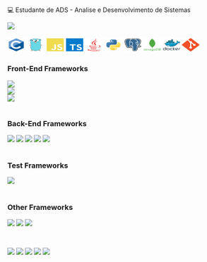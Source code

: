 

💻 Estudante de ADS - Analise e Desenvolvimento de Sistemas 
<br>


<div align="left">
  <img height="180em" src="https://github-readme-stats.vercel.app/api/top-langs/?username=rafakimanja&layout=compact&langs_count=7&theme=onedark"/>
</div>
 
 <div style="display: inline_block"><br>
  <img align="center" height="30" width="40" src="https://github.com/devicons/devicon/blob/master/icons/c/c-original.svg">
  <img align="center" height="30" width="40" src="https://github.com/devicons/devicon/blob/master/icons/go/go-original.svg">
  <img align="center" height="30" width="40" src="https://raw.githubusercontent.com/devicons/devicon/master/icons/javascript/javascript-plain.svg">
  <img align="center" height="30" width="40" src="https://github.com/devicons/devicon/blob/master/icons/typescript/typescript-plain.svg">
  <img align="center" height="30" width="40" src="https://raw.githubusercontent.com/devicons/devicon/master/icons/java/java-plain.svg">
  <img align="center" height="30" width="40" src="https://raw.githubusercontent.com/devicons/devicon/master/icons/python/python-original.svg">
  <img align="center" height="30" width="40" src="https://github.com/devicons/devicon/blob/master/icons/postgresql/postgresql-original.svg">
  <img align="center" height="30" width="40" src="https://github.com/devicons/devicon/blob/master/icons/mongodb/mongodb-plain-wordmark.svg">
  <img align="center" height="30" width="40" src="https://github.com/devicons/devicon/blob/master/icons/docker/docker-original-wordmark.svg">
  <img align="center" height="30" width="40" src="https://raw.githubusercontent.com/devicons/devicon/master/icons/git/git-plain.svg">
</div>

<!-- link para os ícones: https://github.com/devicons/devicon/tree/master/icons --> 
  
  ##
  ### Front-End Frameworks
  <div style="display: flex; flex-direction: column">
    <img src="https://img.shields.io/badge/-React-2e2e2e?style=for-the-badge&logo=react&logoColor=61DAFB" />
    <img src="https://img.shields.io/badge/-Tailwind-2e2e2e?style=for-the-badge&logo=tailwindcss&logoColor=#026288" />
    <img src="https://img.shields.io/badge/-Bootstrap-7952B3?style=for-the-badge&logo=bootstrap&logoColor=white" />
  </div>

<br>

### Back-End Frameworks
<div>
  <img src="https://img.shields.io/badge/-Node-131e1f?style=for-the-badge&logo=node.js&logoColor-white" />
  <img src="https://img.shields.io/badge/-Nest-ea2863?style=for-the-badge&logo=nestjs&logoColor-white" />
  <img src="https://img.shields.io/badge/-Next-black?style=for-the-badge&logo=next.js&logoColor-white" />
  <img src="https://img.shields.io/badge/-Express-3b4854?style=for-the-badge&logo=express&logoColor-white" />
  <img src="https://img.shields.io/badge/-Gin%20Gonic-00B5AD?style=for-the-badge&logo=go&logoColor=white" />
</div>

<br>

### Test Frameworks
<div>
  <img src="https://img.shields.io/badge/-Jest-953452?style=for-the-badge&logo=jest&logoColor-white" />
</div>

<br>

### Other Frameworks
<div>
  <img src="https://img.shields.io/badge/-Mongoose-69b23f?style=for-the-badge&logo=mongodb&logoColor=white" />
  <img src="https://img.shields.io/badge/-GORM-00B5AD?style=for-the-badge&logo=go&logoColor=white" />
  <img src="https://img.shields.io/badge/-JWT-black?style=for-the-badge&logo=json&logoColor-white" />
</div>

##

<br>

<div>
  <a href="https://www.instagram.com/raffa_ens/" target="_blank"><img src="https://img.shields.io/badge/-Instagram-%23E4405F?style=for-the-badge&logo=instagram&logoColor=white" target="_blank"></a>
 	<a href="https://www.twitch.tv/rakimanja" target="_blank"><img src="https://img.shields.io/badge/Twitch-9146FF?style=for-the-badge&logo=twitch&logoColor=white" target="_blank"></a>
  <a href="https://www.linkedin.com/in/rafael-lopes-0b9822218/" target="_blank"><img src="https://img.shields.io/badge/-LinkedIn-%230077B5?style=for-the-badge&logo=linkedin&logoColor=white" target="_blank"></a> 
    <a href="https://open.spotify.com/user/22ahz44rtsds6fjp5enddyoqi?si=db351f1849b2442d" target="_blank"><img src="https://img.shields.io/badge/Spotify-1ED760?&style=for-the-badge&logo=spotify&logoColor=white" targe="_blank"></a>
  <a href="https://steamcommunity.com/profiles/76561198998240151/" target="_blank"><img src="https://img.shields.io/badge/Steam-000000?style=for-the-badge&logo=steam&logoColor=white" target="_blank"></a>
<!-- site para as badges: https://dev.to/envoy_/150-badges-for-github-pnk -->
</div>
